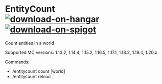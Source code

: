 # EntityCount &nbsp; &nbsp; &nbsp; &nbsp; &nbsp; <a href="https://hangar.papermc.io/SlimeDog/EntityCount">![download-on-hangar](https://user-images.githubusercontent.com/17748923/187102194-00e910e6-ee8e-42cb-bfe1-d2f9e657ef4b.png)</a> <a href="https://www.spigotmc.org/resources/96546/">![download-on-spigot](https://user-images.githubusercontent.com/17748923/187102011-b72e0f1d-ba74-4cb2-a69e-46f48cb364b5.png)</a>

Count entities in a world

Supported MC versions: 1.13.2, 1.14.4, 1.15.2, 1.16.5, 1.17.1, 1.18.2, 1.19.4, 1.20.x

Commands:
- /entitycount count [world]
- /entitycount reload
